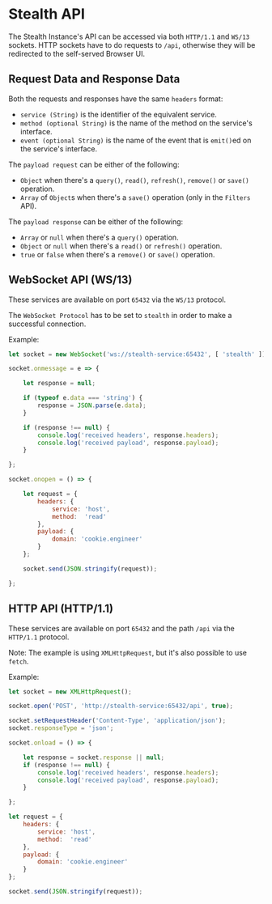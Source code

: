
# Stealth API

The Stealth Instance's API can be accessed via both `HTTP/1.1` and `WS/13`
sockets. HTTP sockets have to do requests to `/api`, otherwise they will
be redirected to the self-served Browser UI.


## Request Data and Response Data

Both the requests and responses have the same `headers` format:

- `service (String)` is the identifier of the equivalent service.
- `method (optional String)` is the name of the method on the service's interface.
- `event (optional String)` is the name of the event that is `emit()`ed on the service's interface.

The `payload request` can be either of the following:

- `Object` when there's a `query()`, `read()`, `refresh()`, `remove()` or `save()` operation.
- `Array` of `Object`s when there's a `save()` operation (only in the `Filters` API).

The `payload response` can be either of the following:

- `Array` or `null` when there's a `query()` operation.
- `Object` or `null` when there's a `read()` or `refresh()` operation.
- `true` or `false` when there's a `remove()` or `save()` operation.


## WebSocket API (WS/13)

These services are available on port `65432` via the `WS/13` protocol.

The `WebSocket Protocol` has to be set to `stealth` in order to make
a successful connection.

Example:

```javascript
let socket = new WebSocket('ws://stealth-service:65432', [ 'stealth' ]);

socket.onmessage = e => {

	let response = null;

	if (typeof e.data === 'string') {
		response = JSON.parse(e.data);
	}

	if (response !== null) {
		console.log('received headers', response.headers);
		console.log('received payload', response.payload);
	}

};

socket.onopen = () => {

	let request = {
		headers: {
			service: 'host',
			method:  'read'
		},
		payload: {
			domain: 'cookie.engineer'
		}
	};

	socket.send(JSON.stringify(request));

};
```


## HTTP API (HTTP/1.1)

These services are available on port `65432` and the path `/api` via the `HTTP/1.1` protocol.

Note: The example is using `XMLHttpRequest`, but it's also possible to use `fetch`.

Example:

```javascript
let socket = new XMLHttpRequest();

socket.open('POST', 'http://stealth-service:65432/api', true);

socket.setRequestHeader('Content-Type', 'application/json');
socket.responseType = 'json';

socket.onload = () => {

	let response = socket.response || null;
	if (response !== null) {
		console.log('received headers', response.headers);
		console.log('received payload', response.payload);
	}

};

let request = {
	headers: {
		service: 'host',
		method:  'read'
	},
	payload: {
		domain: 'cookie.engineer'
	}
};

socket.send(JSON.stringify(request));
```

